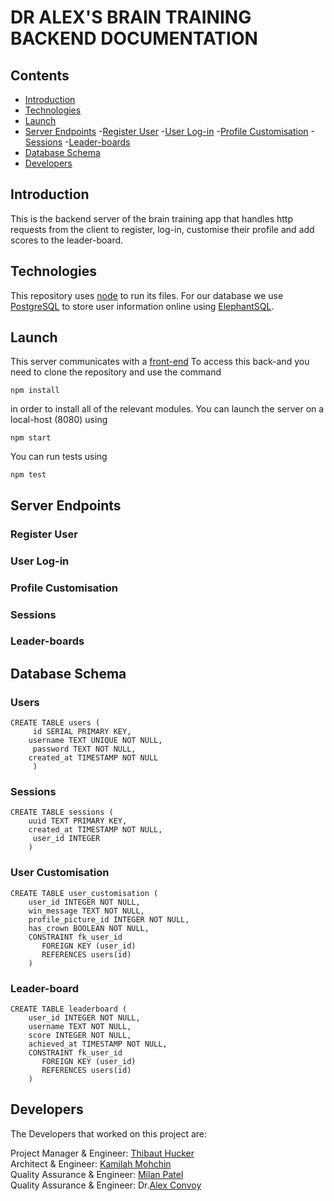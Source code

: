 # DR ALEX'S BRAIN TRAINING BACKEND DOCUMENTATION

## Contents

- [Introduction](#introduction)
- [Technologies](#technologies)
- [Launch](#launch)
- [Server Endpoints](#server-endpoints) -[Register User](#register-user) -[User Log-in](#user-log-in) -[Profile Customisation](#profile-customisation) -[Sessions](#sessions) -[Leader-boards](#leader-boards)
- [Database Schema](#database-schema)
- [Developers](#developers)

## Introduction

This is the backend server of the brain training app that handles http requests from the client to register, log-in, customise their profile and add scores to the leader-board.

## Technologies

This repository uses [node](https://nodejs.org/en/docs/) to run its files.
For our database we use [PostgreSQL](https://www.postgresql.org/) to store user information online using [ElephantSQL](https://www.elephantsql.com/).

## Launch

This server communicates with a [front-end](https://github.com/Sigma-Labs-XYZ/brain-training-frontend)
To access this back-and you need to clone the repository and use the command

```
npm install
```

in order to install all of the relevant modules.
You can launch the server on a local-host (8080) using

```
npm start
```

You can run tests using

```
npm test
```

## Server Endpoints

### Register User

### User Log-in

### Profile Customisation

### Sessions

### Leader-boards

## Database Schema

### Users

```
CREATE TABLE users (
     id SERIAL PRIMARY KEY,
    username TEXT UNIQUE NOT NULL,
     password TEXT NOT NULL,
    created_at TIMESTAMP NOT NULL
     )
```

### Sessions

```
CREATE TABLE sessions (
    uuid TEXT PRIMARY KEY,
    created_at TIMESTAMP NOT NULL,
     user_id INTEGER
    )
```

### User Customisation

```
CREATE TABLE user_customisation (
    user_id INTEGER NOT NULL,
    win_message TEXT NOT NULL,
    profile_picture_id INTEGER NOT NULL,
    has_crown BOOLEAN NOT NULL,
    CONSTRAINT fk_user_id
       FOREIGN KEY (user_id)
       REFERENCES users(id)
    )
```

### Leader-board

```
CREATE TABLE leaderboard (
    user_id INTEGER NOT NULL,
    username TEXT NOT NULL,
    score INTEGER NOT NULL,
    achieved_at TIMESTAMP NOT NULL,
    CONSTRAINT fk_user_id
       FOREIGN KEY (user_id)
       REFERENCES users(id)
    )
```

## Developers

The Developers that worked on this project are:

Project Manager & Engineer: [Thibaut Hucker](https://github.com/tibo8841)<br/>
Architect & Engineer: [Kamilah Mohchin](https://github.com/KamCoder5)<br/>
Quality Assurance & Engineer: [Milan Patel](https://github.com/milanpat42)<br/>
Quality Assurance & Engineer: Dr.[Alex Convoy](https://github.com/agConvoy)
